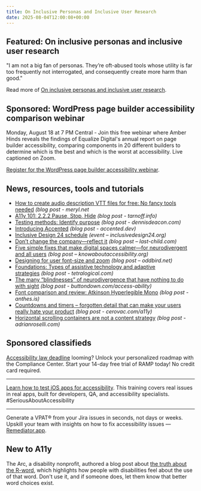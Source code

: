 ```yaml
---
title: On Inclusive Personas and Inclusive User Research
date: 2025-08-04T12:00:08+00:00
---
```


## Featured: On inclusive personas and inclusive user research

"I am not a big fan of personas. They’re oft-abused tools whose utility is far too frequently not interrogated, and consequently create more harm than good."

Read more of [On inclusive personas and inclusive user research](https://ericwbailey.website/published/on-inclusive-personas-and-inclusive-user-research/).

## Sponsored: WordPress page builder accessibility comparison webinar

Monday, August 18 at 7 PM Central - Join this free webinar where Amber Hinds reveals the findings of Equalize Digital's annual report on page builder accessibility, comparing components in 20 different builders to determine which is the best and which is the worst at accessibility. Live captioned on Zoom.

[Register for the WordPress page builder accessibility webinar](https://us02web.zoom.us/webinar/register/2017494828359/WN_yukXCXP-SxGXe9mz-kBdXQ).

## News, resources, tools and tutorials

- [How to create audio description VTT files for free: No fancy tools needed](https://meryl.net/audio-description-vtt-files/) *(blog post - meryl.net*
- [A11y 101: 2.2.2 Pause, Stop, Hide](https://tarnoff.info/2025/07/14/a11y-101-2-2-2-pause-stop-hide/) *(blog post - tarnoff.info)*
- [Testing methods: Identify purpose](https://www.dennisdeacon.com/web/accessibility/testing-methods-identify-purpose/) *(blog post - dennisdeacon.com)*
- [Introducing Accented](https://accented.dev/blog/2025-07-16-introducing-accented/) *(blog post - accented.dev)*
- [Inclusive Design 24 schedule](https://inclusivedesign24.org/2025/schedule/) *(event – inclusivedesign24.org)*
- [Don’t change the company—reflect it](https://www.last-child.com/dont-change-the-company-reflect-it.html) *(blog post – last-child.com)*
- [Five simple fixes that make digital spaces calmer—for neurodivergent and all users](https://knowaboutaccessibility.org/2025/07/17/5-simple-fixes-that-make-digital-spaces-calmer-for-neurodivergent-and-all-users/) *(blog post – knowaboutaccessibility.org)*
- [Designing for user font-size and zoom](https://www.oddbird.net/2025/07/22/size-preferences/) *(blog post – oddbird.net)*
- [Foundations: Types of assistive technology and adaptive strategies](https://tetralogical.com/blog/2025/07/28/foundations-types-of-assistive-technology-and-adaptive-strategies/) *(blog post - tetralogical.com)*
- [The many “blindnesses” of neurodivergence that have nothing to do with sight](https://buttondown.com/access-ability/archive/the-many-blindnesses-of-neurodivergence-that-have/) *(blog post - buttondown.com/access-ability)*
- [Font comparison and review: Atkinson Hyperlegible Mono](https://www.anthes.is/font-comparison-review-atkinson-hyperlegible-mono.html) *(blog post - anthes.is)*
- [Countdowns and timers – forgotten detail that can make your users really hate your product](https://cerovac.com/a11y/2025/07/countdowns-and-timers-forgotten-detail-that-can-make-your-users-really-hate-your-product/) *(blog post - cerovac.com/a11y)*
- [Horizontal scrolling containers are not a content strategy](https://adrianroselli.com/2025/08/horizontal-scrolling-containers-are-not-a-content-strategy.html) *(blog post - adrianroselli.com)*

## Sponsored classifieds

[Accessibility law deadline](https://accessibleweb.com/pricing/?utm_source=a11y_weekly&utm_medium=ad&utm_campaign=a11y_top_ad) looming? Unlock your personalized roadmap with the Compliance Center. Start your 14-day free trial of RAMP today! No credit card required.

---

[Learn how to test iOS apps for accessibility](http://abra.id/a11yacademy). This training covers real issues in real apps, built for developers, QA, and accessibility specialists. #SeriousAboutAccessibility

---

Generate a VPAT® from your Jira issues in seconds, not days or weeks. Upskill your team with insights on how to fix accessibility issues — [Remediator.app](https://remediator.app/).

## New to A11y

The Arc, a disability nonprofit, authored a blog post about [the truth about the R-word](https://thearc.org/blog/the-truth-about-the-rword/), which highlights how people with disabilities feel about the use of that word. Don't use it, and if someone does, let them know that better word choices exist.
